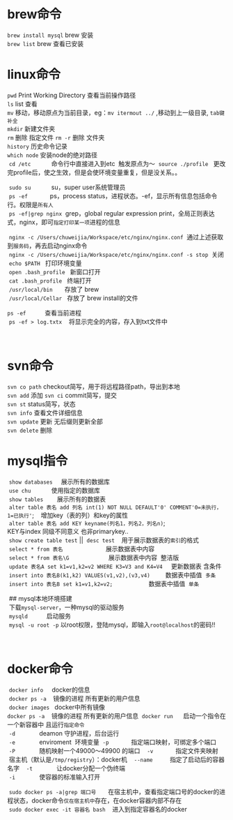 # brew命令  
  `brew install mysql` brew 安装   
  `brew list`          brew 查看已安装  
  
  
# linux命令  
  `pwd`                Print Working Directory 查看当前操作路径  
  `ls`                 list 查看    
  `mv`                 移动，移动原点为当前目录，eg：`mv itermout ../` ,移动到上一级目录,  `tab键补全`  
  `mkdir`              新建文件夹  
  `rm`                 删除 指定文件 
  `rm -r`              删除 文件夹   
  `history`            历史命令记录   
  `which node`         安装node的绝对路径  
  `cd /etc`            命令行中直接进入到etc  触发原点为～
  `source ./profile`   更改完profile后，使之生效，但是会使环境变量重复，但是没关系。。
  
  `sudo su`            su，super user系统管理员    
  `ps -ef`             ps，process status，进程状态。-ef，显示所有信息包括命令行。权限是`所有人`  
  `ps -ef|grep nginx`  grep，global regular expression print，全局正则表达式，nginx，即可`指定打印某一项`进程的信息  
                  
  `nginx -c /Users/chuweijia/Workspace/etc/nginx/nginx.conf`  通过上述获取到`服务码`，再去启动nginx命令  
  `nginx -c /Users/chuweijia/Workspace/etc/nginx/nginx.conf -s stop`  关闭   
  `echo $PATH`   打印环境变量  
  `open .bash_profile`   新窗口打开  
  `cat .bash_profile`    终端打开  
  `/usr/local/bin`       存放了 brew  
  `/usr/local/Cellar`    存放了 brew install的文件  
  
  `ps -ef`               查看当前进程  
  `ps -ef > log.txtx`    将显示完全的内容，存入到txt文件中   
  
  
  
  
# svn命令  
  `svn co path`        checkout简写，用于将远程路径path，导出到本地  
  `svn add`            添加
  `svn ci`             commit简写，提交  
  `svn st`             status简写，状态  
  `svn info`           查看文件详细信息  
  `svn update`         更新 无后缀则更新全部  
  `svn delete`         删除  


# mysql指令
  `show databases`     展示所有的数据库  
  `use chu`            使用指定的数据库  
  `show tables`        展示所有的数据表  
  `alter table 表名 add 列名 int(1) NOT NULL DEFAULT'0' COMMENT'0=未执行，1=已执行'`;    增加key（表的列）和key的属性  
  `alter table 表名 add KEY keyname(列名1，列名2，列名n)`;                               KEY与index 同级不同意义 也非primarykey..  
  `show create table test` ||  `desc test`    用于展示数据表的`索引`的格式  
  `select * from 表名`                         展示数据表中内容  
  `select * from 表名\G`                       展示数据表中内容  整洁版    
  `update 表名A set k1=v1,k2=v2 WHERE K3=V3 and K4=V4`     更新数据表 含条件  
  `insert into 表名B(k1,k2) VALUES(v1,v2),(v3,v4)`         数据表中插值  `多条`   
  `insert into 表名B set k1=v1,k2=v2;`                     数据表中插值  `单条`    
  
  
  ## mysql本地环境搭建  
  下载`mysql-server`，一种mysql的驱动服务  
  `mysqld`           启动服务  
  `mysql -u root -p` 以root权限，登陆mysql，即输入`root@localhost`的密码!!  

   
  
# docker命令  
  `docker info`     docker的信息  
  `docker ps -a`    镜像的进程 所有更新的用户信息  
  `docker images`   docker中所有镜像  
  `docker ps -a`    镜像的进程 所有更新的用户信息 
  `docker run`      启动一个指令在一个新容器中 且运行`指定命令`  
  `-d`              deamon 守护进程，后台运行  
  `-e`              enviroment  环境变量 
  `-p`              指定端口映射，可绑定多个端口  
  `-P`              随机映射一个49000～49900 的端口  
  `-v`              指定文件夹映射  宿主机（默认是`/tmp/registry`）：docker机  
  `--name`          指定了启动后的容器名字  
  `-t`              让docker分配一个伪终端  
  `-i`              使容器的标准输入打开    
  
  `sudo docker ps -a|grep 端口号`       在宿主机中，查看指定端口号的docker的进程状态，docker命令`仅在宿主机中`存在，在docker容器内部不存在  
  `sudo docker exec -it 容器名 bash`    进入到指定容器名的docker   
  
  
  
  
  


  
